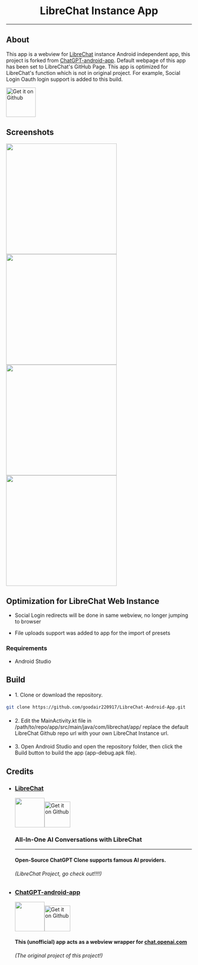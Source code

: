 
<h1 align="center">LibreChat Instance App</h1>

*******


## About

This app is a webview for [LibreChat](https://github.com/danny-avila/LibreChat) instance Android independent app, this project is forked from [ChatGPT-android-app](https://github.com/matthaigh27/ChatGPT-android-app). Default webpage of this app has been set to LibreChat's GitHub Page. This app is optimized for LibreChat's function which is not in original project. For example, Social Login Oauth login support is added to this build.


<div>
<a href='https://github.com/air220917/ChatGPT-android-app/releases/latest'><img alt='Get it on Github' src='./docs/assets/badge_github.png' height='80px'/></a>
</div>

## Screenshots

<div>
<img src="docs/assets/login_page.PNG" width=300><img src="docs/assets/register.PNG" width=300>
<img src="docs/assets/main.PNG" width=300><img src="docs/assets/sidebar.PNG" width=300>
</div>


## Optimization for LibreChat Web Instance

* Social Login redirects will be done in same webview, no longer jumping to browser

* File uploads support was added to app for the import of presets

<h3>Requirements</h3>

* Android Studio
## Build


   * <h4 style="font-weight: normal;">1. Clone or download the repository.
```bash
git clone https://github.com/goodair220917/LibreChat-Android-App.git
```
* <h4 style="font-weight: normal;">2. Edit the MainActivity.kt file in /path/to/repo/app/src/main/java/com/librechat/app/ replace the default LibreChat Github repo url with your own LibreChat Instance url.</h4>
* <h4 style="font-weight: normal;">3. Open Android Studio and open the repository folder, then click the Build button to build the app (app-debug.apk file).
 </h4>




## Credits

 * <h3><u>LibreChat</u> </h3>
    <img src="docs/assets/LibreChat.svg" height="80"><a href="https://github.com/danny-avila/LibreChat"><img alt='Get it on Github' src='./docs/assets/badge_github.png' height='70px'/></a>
    
    <h3>All-In-One AI Conversations with LibreChat</h3>
    <hr>
    <h4>Open-Source ChatGPT Clone supports famous AI providers.</h4>
    <h6>(LibreChat Project, go check out!!!!)</h6>

 * <h3><u>ChatGPT-android-app</u></h3>
    <img src="docs/assets/matthaigh27.png" height="80"><a href="https://github.com/matthaigh27/ChatGPT-android-app"><img alt='Get it on Github' src='./docs/assets/badge_github.png' height='70px'/></a>
   <h4>This (unofficial) app acts as a webview wrapper for <a href="https://chat.openai.com">chat.openai.com</a></h4>
   <h6>(The original project of this project!)</h6>

